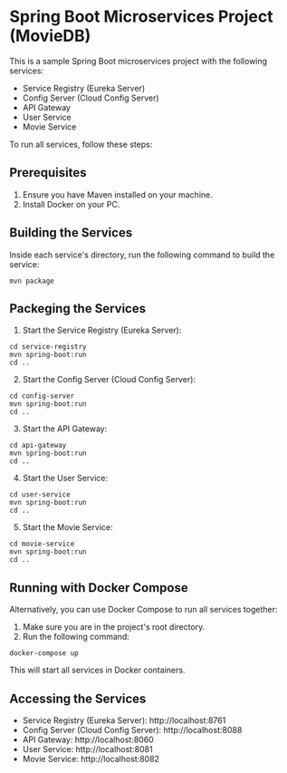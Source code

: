 # Spring Boot Microservices Project (MovieDB)

This is a sample Spring Boot microservices project with the following services:

- Service Registry (Eureka Server)
- Config Server (Cloud Config Server)
- API Gateway
- User Service
- Movie Service

To run all services, follow these steps:

## Prerequisites

1. Ensure you have Maven installed on your machine.
2. Install Docker on your PC.

## Building the Services

Inside each service's directory, run the following command to build the service:

```shell
mvn package
```

## Packeging the Services

1. Start the Service Registry (Eureka Server):

```shell
cd service-registry
mvn spring-boot:run
cd ..
```

2. Start the Config Server (Cloud Config Server):

```shell
cd config-server
mvn spring-boot:run
cd ..
```

3. Start the API Gateway:

```shell
cd api-gateway
mvn spring-boot:run
cd ..
```

4. Start the User Service:

```shell
cd user-service
mvn spring-boot:run
cd ..
```

5. Start the Movie Service:

```shell
cd movie-service
mvn spring-boot:run
cd ..
```

## Running with Docker Compose

Alternatively, you can use Docker Compose to run all services together:

1. Make sure you are in the project's root directory.
2. Run the following command:

```shell
docker-compose up
```

This will start all services in Docker containers.

## Accessing the Services

- Service Registry (Eureka Server): http://localhost:8761
- Config Server (Cloud Config Server): http://localhost:8088
- API Gateway: http://localhost:8060
- User Service: http://localhost:8081
- Movie Service: http://localhost:8082

